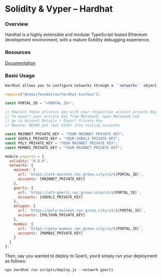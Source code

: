 # Solidity & Vyper – Hardhat

### Overview

Hardhat is a highly extensible and modular TypeScript-based Ethereum development environment, with a mature Solidity debugging experience.

### Resources

[Documentation](https://hardhat.org/docs)

### Basic Usage

```javascript
Hardhat allows you to configure networks through a ``networks`` object exported in the ``hardhat.config.js`` file. Here’s an example of adding networks for Ethereum and Polygon, both mainnet and testnet.

require("@nomicfoundation/hardhat-toolbox");

const PORTAL_ID = "<PORTAL_ID>";

// Replace these privates key with your respective account private key
// To export your private key from Metamask, open Metamask and
// go to Account Details > Export Private Key
// Beware: NEVER put real Ether into testing accounts

const MAINNET_PRIVATE_KEY = "YOUR MAINNET PRIVATE KEY";
const GOERLI_PRIVATE_KEY = "YOUR GOERLI PRIVATE KEY";
const POLY_PRIVATE_KEY = "YOUR MAINNET PRIVATE KEY";
const MUMBAI_PRIVATE_KEY = "YOUR MAINNET PRIVATE KEY";

module.exports = {
  solidity: "0.8.9",
  networks: {
    mainnet: {
      url: `https://eth-mainnet.rpc.grove.city/v1/${PORTAL_ID}`,
      accounts: [MAINNET_PRIVATE_KEY]
    },
    goerli: {
      url: `https://eth-goerli.rpc.grove.city/v1/${PORTAL_ID}`,
      accounts: [GOERLI_PRIVATE_KEY]
    },
    polygon: {
      url: `https://poly-mainnet.rpc.grove.city/v1/${PORTAL_ID}`,
      accounts: [POLYGON_PRIVATE_KEY]
    },
    mumbai: {
      url: `https://poly-mumbai.rpc.grove.city/v1/${PORTAL_ID}`,
      accounts: [MUMBAI_PRIVATE_KEY]
    }
  }
};
```

Then, say you wanted to deploy to Goerli, you’d simply run your deployment as follows:

```
npx hardhat run scripts/deploy.js --network goerli
```
